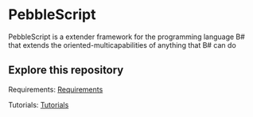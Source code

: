 # PebbleScript
PebbleScript is a extender framework for the programming language B# that extends the oriented-multicapabilities of anything that B# can do

## Explore this repository

Requirements: [Requirements](https://github.com/Kuagweer/PebbleScript/blob/main/REQUIREMENTS)

Tutorials: [Tutorials](https://github.com/Kuagweer/PebbleScript/blob/main/TUTORIAL.md)
